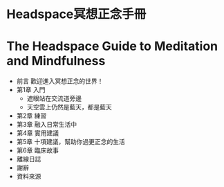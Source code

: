 # Headspace冥想正念手冊
# The Headspace Guide to Meditation and Mindfulness

- 前言      歡迎進入冥想正念的世界！
- 第1章    入門
    - 遮眼站在交流道旁邊
    - 天空雲上仍然是藍天，都是藍天
- 第2章    練習
- 第3章    融入日常生活中
- 第4章    實用建議
- 第5章    十項建議，幫助你過更正念的生活
- 第6章    臨床故事
- 離線日誌
- 謝辭
- 資料來源